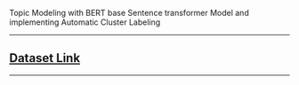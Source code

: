 
Topic Modeling with BERT base Sentence transformer Model and implementing Automatic Cluster Labeling

---

## [Dataset Link](https://zenodo.org/record/1000885#.YxxQ7NJBxhF)
--------------

